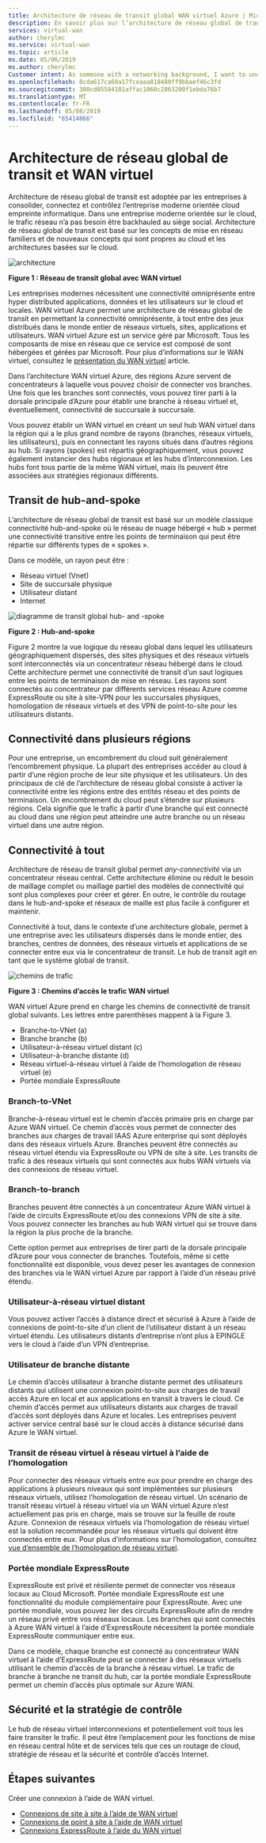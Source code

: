```yaml
---
title: Architecture de réseau de transit global WAN virtuel Azure | Microsoft Docs
description: En savoir plus sur l’architecture de réseau global de transit pour le WAN virtuel
services: virtual-wan
author: cherylmc
ms.service: virtual-wan
ms.topic: article
ms.date: 05/06/2019
ms.author: cherylmc
Customer intent: As someone with a networking background, I want to understand global transit network architecture as it relates to Virtual WAN.
ms.openlocfilehash: 8cda617ca60a17fceaaa818480ff9bbaef46c3fd
ms.sourcegitcommit: 300cd05584101affac1060c2863200f1ebda76b7
ms.translationtype: MT
ms.contentlocale: fr-FR
ms.lasthandoff: 05/08/2019
ms.locfileid: "65414066"
---
```

# <a name="global-transit-network-architecture-and-virtual-wan"></a>Architecture de réseau global de transit et WAN virtuel

Architecture de réseau global de transit est adoptée par les entreprises à consolider, connectez et contrôlez l’entreprise moderne orientée cloud empreinte informatique. Dans une entreprise moderne orientée sur le cloud, le trafic réseau n’a pas besoin être backhauled au siège social. Architecture de réseau global de transit est basé sur les concepts de mise en réseau familiers et de nouveaux concepts qui sont propres au cloud et les architectures basées sur le cloud.

![architecture](./media/virtual-wan-global-transit-network-architecture/architecture2.png)

**Figure 1 : Réseau de transit global avec WAN virtuel**

Les entreprises modernes nécessitent une connectivité omniprésente entre hyper distributed applications, données et les utilisateurs sur le cloud et locales. WAN virtuel Azure permet une architecture de réseau global de transit en permettant la connectivité omniprésente, à tout entre des jeux distribués dans le monde entier de réseaux virtuels, sites, applications et utilisateurs. WAN virtuel Azure est un service géré par Microsoft. Tous les composants de mise en réseau que ce service est composé de sont hébergées et gérées par Microsoft. Pour plus d’informations sur le WAN virtuel, consultez le [présentation du WAN virtuel](virtual-wan-about.md) article.

Dans l’architecture WAN virtuel Azure, des régions Azure servent de concentrateurs à laquelle vous pouvez choisir de connecter vos branches. Une fois que les branches sont connectés, vous pouvez tirer parti à la dorsale principale d’Azure pour établir une branche à réseau virtuel et, éventuellement, connectivité de succursale à succursale.

Vous pouvez établir un WAN virtuel en créant un seul hub WAN virtuel dans la région qui a le plus grand nombre de rayons (branches, réseaux virtuels, les utilisateurs), puis en connectant les rayons situés dans d’autres régions au hub. Si rayons (spokes) est répartis géographiquement, vous pouvez également instancier des hubs régionaux et les hubs d’interconnexion. Les hubs font tous partie de la même WAN virtuel, mais ils peuvent être associées aux stratégies régionaux différents.

## <a name="hub"></a>Transit de hub-and-spoke

L’architecture de réseau global de transit est basé sur un modèle classique connectivité hub-and-spoke où le réseau de nuage hébergé « hub » permet une connectivité transitive entre les points de terminaison qui peut être répartie sur différents types de « spokes ».
  
Dans ce modèle, un rayon peut être :

* Réseau virtuel (Vnet)
* Site de succursale physique
* Utilisateur distant
* Internet

![diagramme de transit global hub- and -spoke](./media/virtual-wan-global-transit-network-architecture/architecture.png)

**Figure 2 : Hub-and-spoke**

Figure 2 montre la vue logique du réseau global dans lequel les utilisateurs géographiquement dispersés, des sites physiques et des réseaux virtuels sont interconnectés via un concentrateur réseau hébergé dans le cloud. Cette architecture permet une connectivité de transit d’un saut logiques entre les points de terminaison de mise en réseau. Les rayons sont connectés au concentrateur par différents services réseau Azure comme ExpressRoute ou site à site-VPN pour les succursales physiques, homologation de réseaux virtuels et des VPN de point-to-site pour les utilisateurs distants.

## <a name="crossregion"></a>Connectivité dans plusieurs régions

Pour une entreprise, un encombrement du cloud suit généralement l’encombrement physique. La plupart des entreprises accéder au cloud à partir d’une région proche de leur site physique et les utilisateurs. Un des principaux de clé de l’architecture de réseau global consiste à activer la connectivité entre les régions entre des entités réseau et des points de terminaison. Un encombrement du cloud peut s’étendre sur plusieurs régions. Cela signifie que le trafic à partir d’une branche qui est connecté au cloud dans une région peut atteindre une autre branche ou un réseau virtuel dans une autre région.

## <a name="any"></a>Connectivité à tout

Architecture de réseau de transit global permet *any-connectivité* via un concentrateur réseau central. Cette architecture élimine ou réduit le besoin de maillage complet ou maillage partiel des modèles de connectivité qui sont plus complexes pour créer et gérer. En outre, le contrôle du routage dans le hub-and-spoke et réseaux de maille est plus facile à configurer et maintenir.

Connectivité à tout, dans le contexte d’une architecture globale, permet à une entreprise avec les utilisateurs dispersés dans le monde entier, des branches, centres de données, des réseaux virtuels et applications de se connecter entre eux via le concentrateur de transit. Le hub de transit agit en tant que le système global de transit.

![chemins de trafic](./media/virtual-wan-global-transit-network-architecture/trafficpath.png)

**Figure 3 : Chemins d’accès le trafic WAN virtuel**

WAN virtuel Azure prend en charge les chemins de connectivité de transit global suivants. Les lettres entre parenthèses mappent à la Figure 3.

* Branche-to-VNet (a)  
* Branche branche (b)
* Utilisateur-à-réseau virtuel distant (c)
* Utilisateur-à-branche distante (d)
* Réseau virtuel-à-réseau virtuel à l’aide de l’homologation de réseau virtuel (e)
* Portée mondiale ExpressRoute 

### <a name="branchvnet"></a>Branch-to-VNet

Branche-à-réseau virtuel est le chemin d’accès primaire pris en charge par Azure WAN virtuel. Ce chemin d’accès vous permet de connecter des branches aux charges de travail IAAS Azure enterprise qui sont déployés dans des réseaux virtuels Azure. Branches peuvent être connectés au réseau virtuel étendu via ExpressRoute ou VPN de site à site. Les transits de trafic à des réseaux virtuels qui sont connectés aux hubs WAN virtuels via des connexions de réseau virtuel.

### <a name="branchbranch"></a>Branch-to-branch

Branches peuvent être connectés à un concentrateur Azure WAN virtuel à l’aide de circuits ExpressRoute et/ou des connexions VPN de site à site. Vous pouvez connecter les branches au hub WAN virtuel qui se trouve dans la région la plus proche de la branche.

Cette option permet aux entreprises de tirer parti de la dorsale principale d’Azure pour vous connecter de branches. Toutefois, même si cette fonctionnalité est disponible, vous devez peser les avantages de connexion des branches via le WAN virtuel Azure par rapport à l’aide d’un réseau privé étendu.

### <a name="usertovnet"></a>Utilisateur-à-réseau virtuel distant

Vous pouvez activer l’accès à distance direct et sécurisé à Azure à l’aide de connexions de point-to-site d’un client de l’utilisateur distant à un réseau virtuel étendu. Les utilisateurs distants d’entreprise n’ont plus à EPINGLE vers le cloud à l’aide d’un VPN d’entreprise.

### <a name="usertobranch"></a>Utilisateur de branche distante

Le chemin d’accès utilisateur à branche distante permet des utilisateurs distants qui utilisent une connexion point-to-site aux charges de travail accès Azure en local et aux applications en transit à travers le cloud. Ce chemin d’accès permet aux utilisateurs distants aux charges de travail d’accès sont déployés dans Azure et locales. Les entreprises peuvent activer service central basé sur le cloud accès à distance sécurisé dans Azure le WAN virtuel.

### <a name="vnetvnet"></a>Transit de réseau virtuel à réseau virtuel à l’aide de l’homologation

Pour connecter des réseaux virtuels entre eux pour prendre en charge des applications à plusieurs niveaux qui sont implémentées sur plusieurs réseaux virtuels, utilisez l’homologation de réseau virtuel. Un scénario de transit réseau virtuel à réseau virtuel via un WAN virtuel Azure n’est actuellement pas pris en charge, mais se trouve sur la feuille de route Azure. Connexion de réseaux virtuels via l’homologation de réseau virtuel est la solution recommandée pour les réseaux virtuels qui doivent être connectés entre eux. Pour plus d’informations sur l’homologation, consultez [vue d’ensemble de l’homologation de réseau virtuel](../virtual-network/virtual-network-peering-overview.md).

### <a name="globalreach"></a>Portée mondiale ExpressRoute

ExpressRoute est privé et résiliente permet de connecter vos réseaux locaux au Cloud Microsoft. Portée mondiale ExpressRoute est une fonctionnalité du module complémentaire pour ExpressRoute. Avec une portée mondiale, vous pouvez lier des circuits ExpressRoute afin de rendre un réseau privé entre vos réseaux locaux. Les branches qui sont connectés à Azure WAN virtuel à l’aide d’ExpressRoute nécessitent la portée mondiale ExpressRoute communiquer entre eux.

Dans ce modèle, chaque branche est connecté au concentrateur WAN virtuel à l’aide d’ExpressRoute peut se connecter à des réseaux virtuels utilisant le chemin d’accès de la branche à réseau virtuel. Le trafic de branche à branche ne transit du hub, car la portée mondiale ExpressRoute permet un chemin d’accès plus optimale sur Azure WAN.

## <a name="security"></a>Sécurité et la stratégie de contrôle

Le hub de réseau virtuel interconnexions et potentiellement voit tous les faire transiter le trafic. Il peut être l’emplacement pour les fonctions de mise en réseau central hôte et de services tels que ces un routage de cloud, stratégie de réseau et la sécurité et contrôle d’accès Internet.

## <a name="next-steps"></a>Étapes suivantes

Créer une connexion à l’aide de WAN virtuel.

* [Connexions de site à site à l’aide de WAN virtuel](virtual-wan-site-to-site-portal.md)
* [Connexions de point à site à l’aide de WAN virtuel](virtual-wan-point-to-site-portal.md)
* [Connexions ExpressRoute à l’aide du WAN virtuel](virtual-wan-expressroute-portal.md)
